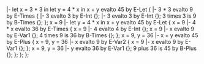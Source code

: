 |- let x = 3 * 3 in let y = 4 * x in x + y evalto 45 by E-Let {
    |- 3 * 3 evalto 9 by E-Times {
        |- 3 evalto 3 by E-Int {};
        |- 3 evalto 3 by E-Int {};
        3 times 3 is 9 by B-Times {};
    };
    x = 9 |- let y = 4 * x in x + y evalto 45 by E-Let {
        x = 9 |- 4 * x evalto 36 by E-Times {
            x = 9 |- 4 evalto 4 by E-Int {};
            x = 9 |- x evalto 9 by E-Var1 {};
            4 times 9 is 36 by B-Times {};
        };
        x = 9, y = 36 |- x + y evalto 45 by E-Plus {
            x = 9, y = 36 |- x evalto 9 by E-Var2 {
                x = 9 |- x evalto 9 by E-Var1 {};
            };
            x = 9, y = 36 |- y evalto 36 by E-Var1 {};
            9 plus 36 is 45 by B-Plus {};
        };
    };
};